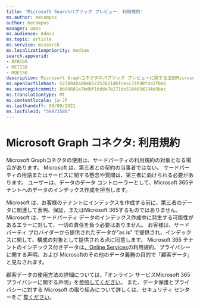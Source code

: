 ```yaml
---
title: 'Microsoft Searchパブリック プレビュー: 利用規約'
ms.author: mecampos
author: mecampos
manager: umas
ms.audience: Admin
ms.topic: article
ms.service: mssearch
ms.localizationpriority: medium
search.appverid:
- BFB160
- MET150
- MOE150
description: Microsoft Graphコネクタのパブリック プレビューに関する法的Microsoft Search
ms.openlocfilehash: 5230048ad0eb52353621dbfcecc74fd8f4d2f0a6
ms.sourcegitcommit: bb99601a7bd0f16dde7b271de516465d134e5bac
ms.translationtype: MT
ms.contentlocale: ja-JP
ms.lasthandoff: 09/08/2021
ms.locfileid: "58973588"
---
```

<!---Previous ms.author: anfowler --->

# <a name="microsoft-graph-connectors-terms-of-use"></a>Microsoft Graph コネクタ: 利用規約

Microsoft Graphコネクタの使用は、サードパーティの利用規約の対象となる場合があります。 Microsoft は、第三者との契約の当事者ではない。 サードパーティの用語またはサービスに関する懸念や質問は、第三者に向けられる必要があります。 ユーザーは、データのデータ コントローラーとして、Microsoft 365テナントへのデータのインデックス作成を担当します。

Microsoft は、お客様のテナントにインデックスを作成する前に、第三者のデータに関連して表明、保証、またはMicrosoft 365するものではありません。  Microsoft は、サードパーティ データのインデックス作成中に発生する可能性があるエラーに対して、一切の責任を負う必要はありません。  お客様は、サード パーティ プロバイダーから提供されたデータが"as is" で提供され、インデックスに関して、構成の対象として提供される点に同意します。 Microsoft 365 テナントのインデックス付きデータは[、Online Services](http://www.microsoftvolumelicensing.com/Downloader.aspx?documenttype=OST&lang=English)の利用規約、プライバシーに関する声明、および Microsoft[](https://privacy.microsoft.com/privacystatement)のその他のデータ義務の目的で「顧客データ」と見なされます。

顧客データの使用方法の詳細については、「オンライン サービスMicrosoft 365プライバシーに関[](http://www.microsoftvolumelicensing.com/Downloader.aspx?documenttype=OST&lang=English)する声明」を[参照してください](https://privacy.microsoft.com/privacystatement)。 また、データ保護とプライバシーに対する Microsoft の取り組みについて詳しくは、セキュリティ センターをご [覧ください](https://www.microsoft.com/trust-center)。
